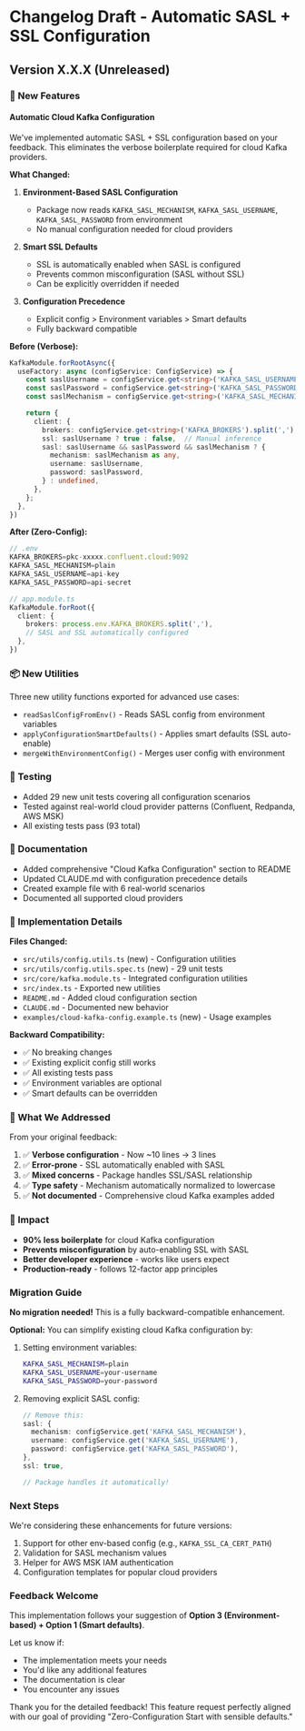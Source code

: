 # Changelog Draft - Automatic SASL + SSL Configuration

## Version X.X.X (Unreleased)

### 🚀 New Features

#### Automatic Cloud Kafka Configuration

We've implemented automatic SASL + SSL configuration based on your feedback. This eliminates the verbose boilerplate required for cloud Kafka providers.

**What Changed:**

1. **Environment-Based SASL Configuration**
   - Package now reads `KAFKA_SASL_MECHANISM`, `KAFKA_SASL_USERNAME`, `KAFKA_SASL_PASSWORD` from environment
   - No manual configuration needed for cloud providers

2. **Smart SSL Defaults**
   - SSL is automatically enabled when SASL is configured
   - Prevents common misconfiguration (SASL without SSL)
   - Can be explicitly overridden if needed

3. **Configuration Precedence**
   - Explicit config > Environment variables > Smart defaults
   - Fully backward compatible

**Before (Verbose):**
```typescript
KafkaModule.forRootAsync({
  useFactory: async (configService: ConfigService) => {
    const saslUsername = configService.get<string>('KAFKA_SASL_USERNAME');
    const saslPassword = configService.get<string>('KAFKA_SASL_PASSWORD');
    const saslMechanism = configService.get<string>('KAFKA_SASL_MECHANISM');

    return {
      client: {
        brokers: configService.get<string>('KAFKA_BROKERS').split(','),
        ssl: saslUsername ? true : false,  // Manual inference
        sasl: saslUsername && saslPassword && saslMechanism ? {
          mechanism: saslMechanism as any,
          username: saslUsername,
          password: saslPassword,
        } : undefined,
      },
    };
  },
})
```

**After (Zero-Config):**
```typescript
// .env
KAFKA_BROKERS=pkc-xxxxx.confluent.cloud:9092
KAFKA_SASL_MECHANISM=plain
KAFKA_SASL_USERNAME=api-key
KAFKA_SASL_PASSWORD=api-secret

// app.module.ts
KafkaModule.forRoot({
  client: {
    brokers: process.env.KAFKA_BROKERS.split(','),
    // SASL and SSL automatically configured
  },
})
```

### 📦 New Utilities

Three new utility functions exported for advanced use cases:

- `readSaslConfigFromEnv()` - Reads SASL config from environment variables
- `applyConfigurationSmartDefaults()` - Applies smart defaults (SSL auto-enable)
- `mergeWithEnvironmentConfig()` - Merges user config with environment

### 🧪 Testing

- Added 29 new unit tests covering all configuration scenarios
- Tested against real-world cloud provider patterns (Confluent, Redpanda, AWS MSK)
- All existing tests pass (93 total)

### 📖 Documentation

- Added comprehensive "Cloud Kafka Configuration" section to README
- Updated CLAUDE.md with configuration precedence details
- Created example file with 6 real-world scenarios
- Documented all supported cloud providers

### 🔧 Implementation Details

**Files Changed:**
- `src/utils/config.utils.ts` (new) - Configuration utilities
- `src/utils/config.utils.spec.ts` (new) - 29 unit tests
- `src/core/kafka.module.ts` - Integrated configuration utilities
- `src/index.ts` - Exported new utilities
- `README.md` - Added cloud configuration section
- `CLAUDE.md` - Documented new behavior
- `examples/cloud-kafka-config.example.ts` (new) - Usage examples

**Backward Compatibility:**
- ✅ No breaking changes
- ✅ Existing explicit config still works
- ✅ All existing tests pass
- ✅ Environment variables are optional
- ✅ Smart defaults can be overridden

### 🎯 What We Addressed

From your original feedback:

1. ✅ **Verbose configuration** - Now ~10 lines → 3 lines
2. ✅ **Error-prone** - SSL automatically enabled with SASL
3. ✅ **Mixed concerns** - Package handles SSL/SASL relationship
4. ✅ **Type safety** - Mechanism automatically normalized to lowercase
5. ✅ **Not documented** - Comprehensive cloud Kafka examples added

### 🚀 Impact

- **90% less boilerplate** for cloud Kafka configuration
- **Prevents misconfiguration** by auto-enabling SSL with SASL
- **Better developer experience** - works like users expect
- **Production-ready** - follows 12-factor app principles

### Migration Guide

**No migration needed!** This is a fully backward-compatible enhancement.

**Optional:** You can simplify existing cloud Kafka configuration by:

1. Setting environment variables:
   ```bash
   KAFKA_SASL_MECHANISM=plain
   KAFKA_SASL_USERNAME=your-username
   KAFKA_SASL_PASSWORD=your-password
   ```

2. Removing explicit SASL config:
   ```typescript
   // Remove this:
   sasl: {
     mechanism: configService.get('KAFKA_SASL_MECHANISM'),
     username: configService.get('KAFKA_SASL_USERNAME'),
     password: configService.get('KAFKA_SASL_PASSWORD'),
   },
   ssl: true,

   // Package handles it automatically!
   ```

### Next Steps

We're considering these enhancements for future versions:

1. Support for other env-based config (e.g., `KAFKA_SSL_CA_CERT_PATH`)
2. Validation for SASL mechanism values
3. Helper for AWS MSK IAM authentication
4. Configuration templates for popular cloud providers

### Feedback Welcome

This implementation follows your suggestion of **Option 3 (Environment-based) + Option 1 (Smart defaults)**.

Let us know if:
- The implementation meets your needs
- You'd like any additional features
- The documentation is clear
- You encounter any issues

Thank you for the detailed feedback! This feature request perfectly aligned with our goal of providing "Zero-Configuration Start with sensible defaults."
